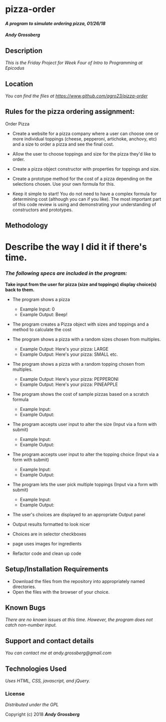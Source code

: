 # pizza-order

#### _A program to simulate ordering pizza, 01/26/18_

#### _**Andy Grossberg**_

## Description

_This is the Friday Project for Week Four of Intro to Programming at Epicodus_

## Location

_You can find the files at https://www.github.com/agro23/pizza-order_

## Rules for the pizza ordering assignment:

Order Pizza

* Create a website for a pizza company where a user can choose one or more individual toppings (cheese, pepperoni, artichoke, anchovy, etc) and a size to order a pizza and see the final cost.

* Allow the user to choose toppings and size for the pizza they'd like to order.

* Create a pizza object constructor with properties for toppings and size.

* Create a prototype method for the cost of a pizza depending on the selections chosen. Use your own formula for this.

* Keep it simple to start! You do not need to have a complex formula for determining cost (although you can if you like). The most important part of this code review is using and demonstrating your understanding of constructors and prototypes.


## Methodology

# Describe the way I did it if there's time.

### _The following specs are included in the program:_

**Take input from the user for pizza (size and toppings)**
**display choice(s) back to them.**

* The program shows a pizza
  - Example Input: 0
  - Example Output: Beep!

* The program creates a Pizza object with sizes and toppings and a method to calculate the cost

* The program shows a pizza with a random sizes chosen from multiples.
  - Example Output: Here's your pizza: LARGE
  - Example Output: Here's your pizza: SMALL etc.

* The program shows a pizza with a random topping chosen from multiples.
  - Example Output: Here's your pizza: PEPPERONI
  - Example Output: Here's your pizza: PINEAPPLE

* The program shows the cost of sample pizzas based on a scratch formula
  - Example Input:
  - Example Output:

* The program accepts user input to alter the size (Input via a form with submit)
  - Example Input:
  - Example Output:

* The program accepts user input to alter the topping choice (Input via a form with submit)
  - Example Input:
  - Example Output:

* The program lets the user pick multiple toppings (Input via a form with submit)
  - Example Input:
  - Example Output:

* The user's choices are displayed to an appropriate Output panel

* Output results formatted to look nicer

* Choices are in selector checkboxes

* page uses images for ingredients

* Refactor code and clean up code

## Setup/Installation Requirements

* Download the files from the repository into appropriately named directories.
* Open the files with the browser of your choice.

## Known Bugs

_There are no known issues at this time. However, the program does not catch non-number input._

## Support and contact details

_You can contact me at andy.grossberg@gmail.com_

## Technologies Used

_Uses HTML, CSS, javascript, and jQuery._

### License

*Distributed under the GPL*

Copyright (c) 2018 **_Andy Grossberg_**
